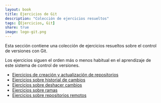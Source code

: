 ```yaml
---
layout: book
title: Ejercicios de Git
description: "Colección de ejercicios resueltos"
tags: [Ejercicios, Git]
share: true
image: logo-git.png
---
```


Esta sección contiene una colección de ejercicios resueltos sobre el control de versiones con Git.

Los ejercicios siguen el orden más o menos habitual en el aprendizaje de este sistema de control de versiones.

- [Ejercicios de creación y actualización de repositorios](/git/ejercicios/creacion-actualizacion-repositorios.html)
- [Ejercicios sobre historial de cambios](/git/ejercicios/historial-cambios.html)
- [Ejercicios sobre deshacer cambios](/git/ejercicios/deshacer-cambios.html)
- [Ejercicios sobre ramas](/git/ejercicios/ramas.html)
- [Ejercicios sobre repositorios remotos](/git/ejercicios/repositorios-remotos.html)
